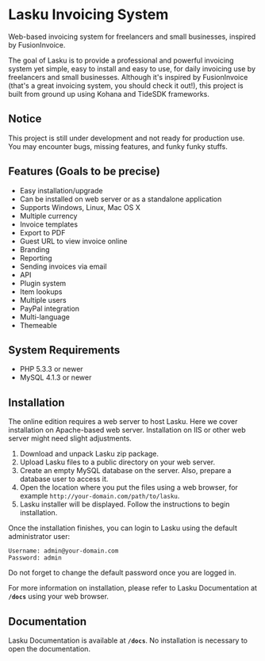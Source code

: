 Lasku Invoicing System
=======================

Web-based invoicing system for freelancers and small businesses, inspired by FusionInvoice.


The goal of Lasku is to provide a professional and powerful invoicing system 
yet simple, easy to install and easy to use, for daily invoicing use by freelancers and small businesses.
Although it's inspired by FusionInvoice (that's a great invoicing system, you should check it out!), 
this project is built from ground up using Kohana and TideSDK frameworks.


Notice
-------
This project is still under development and not ready for production use. You may encounter bugs, missing features, and funky funky stuffs.


Features (Goals to be precise)
-------------------------------
- Easy installation/upgrade
- Can be installed on web server or as a standalone application
- Supports Windows, Linux, Mac OS X
- Multiple currency
- Invoice templates
- Export to PDF
- Guest URL to view invoice online
- Branding
- Reporting
- Sending invoices via email
- API
- Plugin system
- Item lookups
- Multiple users
- PayPal integration
- Multi-language
- Themeable


System Requirements
--------------------
- PHP 5.3.3 or newer
- MySQL 4.1.3 or newer


Installation
-------------
The online edition requires a web server to host Lasku. Here we cover 
installation on Apache-based web server. Installation on IIS or other 
web server might need slight adjustments.

1. Download and unpack Lasku zip package.
2. Upload Lasku files to a public directory on your web server.
3. Create an empty MySQL database on the server. Also, prepare a database 
   user to access it.
4. Open the location where you put the files using a web browser, for 
   example `http://your-domain.com/path/to/lasku`.
5. Lasku installer will be displayed. Follow the instructions to begin 
   installation.

Once the installation finishes, you can login to Lasku using the default 
administrator user:
```
Username: admin@your-domain.com
Password: admin
```

Do not forget to change the default password once you are logged in.

For more information on installation, please refer to Lasku Documentation 
at **`/docs`** using your web browser.


Documentation
--------------
Lasku Documentation is available at **`/docs`**. No installation is necessary 
to open the documentation.
